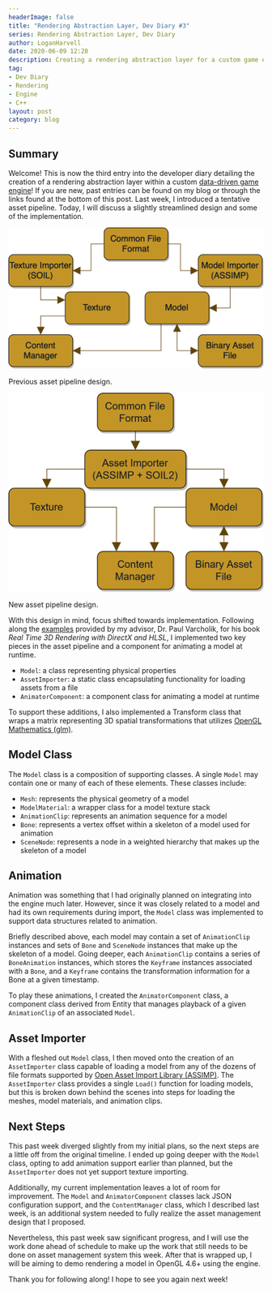 ```yaml
---
headerImage: false
title: "Rendering Abstraction Layer, Dev Diary #3"
series: Rendering Abstraction Layer, Dev Diary
author: LoganHarvell
date: 2020-06-09 12:28
description: Creating a rendering abstraction layer for a custom game engine.
tag:
- Dev Diary
- Rendering
- Engine
- C++
layout: post
category: blog
---
```


## Summary

Welcome! This is now the third entry into the developer diary detailing the creation of a rendering abstraction layer within a custom [data-driven game engine](/fiea-game-engine)! If you are new, past entries can be found on my blog or through the links found at the bottom of this post. Last week, I introduced a tentative asset pipeline. Today, I will discuss a slightly streamlined design and some of the implementation.

![Tentative Asset Pipeline](/assets/images/AssetManagement.png)
<figcaption class="caption">Previous asset pipeline design.</figcaption>

<div class="breaker"></div>

![New Asset Pipeline](/assets/images/NewAssetManagement.png)
<figcaption class="caption">New asset pipeline design.</figcaption>

With this design in mind, focus shifted towards implementation. Following along the [examples](https://bitbucket.org/pvarcholik/real-time-3d-rendering-with-directx-and-hlsl/src/master/) provided by my advisor, Dr. Paul Varcholik, for his book *Real Time 3D Rendering with DirectX and HLSL*, I implemented two key pieces in the asset pipeline and a component for animating a model at runtime.

- `Model`: a class representing physical properties
- `AssetImporter`: a static class encapsulating functionality for loading assets from a file
- `AnimatorComponent`: a component class for animating a model at runtime

To support these additions, I also implemented a Transform class that wraps a matrix representing 3D spatial transformations that utilizes [OpenGL Mathematics (glm)](https://glm.g-truc.net/0.9.9/index.html).

## Model Class

The `Model` class is a composition of supporting classes. A single `Model` may contain one or many of each of these elements. These classes include:

- `Mesh`: represents the physical geometry of a model
- `ModelMaterial`: a wrapper class for a model texture stack
- `AnimationClip`: represents an animation sequence for a model
- `Bone`: represents a vertex offset within a skeleton of a model used for animation
- `SceneNode`: represents a node in a weighted hierarchy that makes up the skeleton of a model

## Animation

Animation was something that I had originally planned on integrating into the engine much later. However, since it was closely related to a model and had its own requirements during import, the `Model` class was implemented to support data structures related to animation.

Briefly described above, each model may contain a set of `AnimationClip` instances and sets of `Bone` and `SceneNode` instances that make up the skeleton of a model. Going deeper, each `AnimationClip` contains a series of `BoneAnimation` instances, which stores the `Keyframe` instances associated with a `Bone`, and a `Keyframe` contains the transformation information for a Bone at a given timestamp.

To play these animations, I created the `AnimatorComponent` class, a component class derived from Entity that manages playback of a given `AnimationClip` of an associated `Model`.

## Asset Importer

With a fleshed out `Model` class, I then moved onto the creation of an `AssetImporter` class capable of loading a model from any of the dozens of file formats supported by [Open Asset Import Library (ASSIMP)](https://github.com/assimp/assimp). The `AssetImporter` class provides a single `Load()` function for loading models, but this is broken down behind the scenes into steps for loading the meshes, model materials, and animation clips.

## Next Steps

This past week diverged slightly from my initial plans, so the next steps are a little off from the original timeline. I ended up going deeper with the `Model` class, opting to add animation support earlier than planned, but the `AssetImporter` does not yet support texture importing.

Additionally, my current implementation leaves a lot of room for improvement. The `Model` and `AnimatorComponent` classes lack JSON configuration support, and the `ContentManager` class, which I described last week, is an additional system needed to fully realize the asset management design that I proposed.

Nevertheless, this past week saw significant progress, and I will use the work done ahead of schedule to make up the work that still needs to be done on asset management system this week. After that is wrapped up, I will be aiming to demo rendering a model in OpenGL 4.6+ using the engine.

Thank you for following along! I hope to see you again next week!
